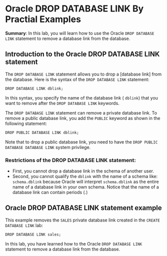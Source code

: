 # Oracle DROP DATABASE LINK By Practial Examples
**Summary**: In this lab, you will learn how to use the Oracle `DROP DATABASE LINK` statement to remove a database link from the database.

Introduction to the Oracle DROP DATABASE LINK statement
-------------------------------------------------------

The `DROP DATABASE LINK` statement allows you to drop a [database link] from the database. Here is the syntax of the `DROP DATABASE LINK` statement:

```
DROP DATABASE LINK dblink;
```


In this syntax, you specify the name of the database link ( `dblink`) that you want to remove after the `DROP DATABASE LINK` keywords.

The `DROP DATABASE LINK` statement can remove a private database link. To remove a public database link, you add the `PUBLIC` keyword as shown in the following statement:

```
DROP PUBLIC DATABASE LINK dblink;
```


Note that to drop a public database link, you need to have the `DROP PUBLIC DATABASE DATABASE LINK` system privilege.

### Restrictions of the DROP DATABASE LINK statement:

*   First, you cannot drop a database link in the schema of another user.
*   Second, you cannot qualify the `dblink` with the name of a schema like: `schema.dblink` because Oracle will interpret `schema.dblink` as the entire name of a database link in your own schema. Notice that the name of a database link can contain periods (.)

Oracle DROP DATABASE LINK statement example
-------------------------------------------

This example removes the `SALES` private database link created in the `CREATE DATABASE LINK` lab:

```
DROP DATABASE LINK sales;
```


In this lab, you have learned how to the Oracle `DROP DATABASE LINK` statement to remove a database link from the database.
